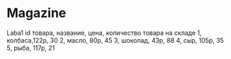 # Magazine
Laba1
id товара, название, цена, количество товара на складе
1, колбаса,122р, 30
2, масло, 80р, 45
3, шоколад, 43р, 88
4, сыр, 105р, 35
5, рыба, 117р, 21
